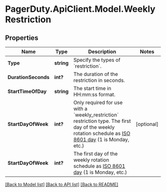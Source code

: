 # PagerDuty.ApiClient.Model.WeeklyRestriction
## Properties

Name | Type | Description | Notes
------------ | ------------- | ------------- | -------------
**Type** | **string** | Specify the types of &#x60;restriction&#x60;. | 
**DurationSeconds** | **int?** | The duration of the restriction in seconds. | 
**StartTimeOfDay** | **string** | The start time in HH:mm:ss format. | 
**StartDayOfWeek** | **int?** | Only required for use with a &#x60;weekly_restriction&#x60; restriction type. The first day of the weekly rotation schedule as [ISO 8601 day](https://en.wikipedia.org/wiki/ISO_week_date) (1 is Monday, etc.) | [optional] 
**StartDayOfWeek** | **int?** | The first day of the weekly rotation schedule as [ISO 8601 day](https://en.wikipedia.org/wiki/ISO_week_date) (1 is Monday, etc.) | 

[[Back to Model list]](../README.md#documentation-for-models) [[Back to API list]](../README.md#documentation-for-api-endpoints) [[Back to README]](../README.md)

